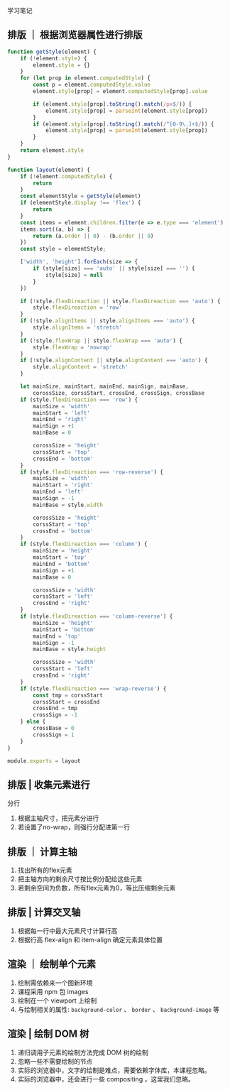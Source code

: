 学习笔记

## 排版 ｜ 根据浏览器属性进行排版

```js
function getStyle(element) {
    if (!element.style) {
        element.style = {}
    }
    for (let prop in element.computedStyle) {
        const p = element.computedStyle.value
        element.style[prop] = element.computedStyle[prop].value

        if (element.style[prop].toString().match(/px$/)) {
            element.style[prop] = parseInt(element.style[prop])
        }
        if (element.style[prop].toString().match(/^[0-9\.]+$/)) {
            element.style[prop] = parseInt(element.style[prop])
        }
    }
    return element.style
}

function layout(element) {
    if (!element.computedStyle) {
        return
    }
    const elementStyle = getStyle(element)
    if (elementStyle.display !== 'flex') {
        return
    }
    const items = element.children.filter(e => e.type === 'element')
    items.sort((a, b) => {
        return (a.order || 0) - (b.order || 0)
    })
    const style = elementStyle;

    ['width', 'height'].forEach(size => {
        if (style[size] === 'auto' || style[size] === '') {
            style[size] = null
        }
    })

    if (!style.flexDireaction || style.flexDireaction === 'auto') {
        style.flexDireaction = 'row'
    }
    if (!style.alignItems || style.alignItems === 'auto') {
        style.alignItems = 'stretch'
    }
    if (!style.flexWrap || style.flexWrap === 'auto') {
        style.flexWrap = 'nowrap'
    }
    if (!style.alignContent || style.alignContent === 'auto') {
        style.alignContent = 'stretch'
    }

    let mainSize, mainStart, mainEnd, mainSign, mainBase,
        corossSize, corssStart, crossEnd, crossSign, crossBase
    if (style.flexDireaction === 'row') {
        mainSize = 'width'
        mainStart = 'left'
        mainEnd = 'right'
        mainSign = +1
        mainBase = 0

        corossSize = 'height'
        corssStart = 'top'
        crossEnd = 'bottom'
    }
    if (style.flexDireaction === 'row-reverse') {
        mainSize = 'width'
        mainStart = 'right'
        mainEnd = 'left'
        mainSign = -1
        mainBase = style.width

        corossSize = 'height'
        corssStart = 'top'
        crossEnd = 'bottom'
    }
    if (style.flexDireaction === 'column') {
        mainSize = 'height'
        mainStart = 'top'
        mainEnd = 'bottom'
        mainSign = +1
        mainBase = 0

        corossSize = 'width'
        corssStart = 'left'
        crossEnd = 'right'
    }
    if (style.flexDireaction === 'column-reverse') {
        mainSize = 'height'
        mainStart = 'bottom'
        mainEnd = 'top'
        mainSign = -1
        mainBase = style.height

        corossSize = 'width'
        corssStart = 'left'
        crossEnd = 'right'
    }
    if (style.flexDireaction === 'wrap-reverse') {
        const tmp = corssStart
        corssStart = crossEnd
        crossEnd = tmp
        crossSign = -1
    } else {
        crossBase = 0
        crossSign = 1
    }
}

module.exports = layout
```

## 排版 | 收集元素进行

分行

1. 根据主轴尺寸，把元素分进行
1. 若设置了no-wrap，则强行分配进第一行

## 排版 ｜ 计算主轴

1. 找出所有的flex元素
1. 把主轴方向的剩余尺寸按比例分配给这些元素
1. 若剩余空间为负数，所有flex元素为0，等比压缩剩余元素

## 排版 | 计算交叉轴

1. 根据每一行中最大元素尺寸计算行高
1. 根据行高 flex-align 和 item-align 确定元素具体位置

## 渲染 ｜ 绘制单个元素

1. 绘制需依赖来一个图新环境
1. 课程采用 npm 包 images
1. 绘制在一个 viewport 上绘制
1. 与绘制相关的属性: `background-color` 、 `border` 、 `background-image` 等

## 渲染 | 绘制 DOM 树

1. 递归调用子元素的绘制方法完成 DOM 树的绘制
1. 忽略一些不需要绘制的节点
1. 实际的浏览器中，文字的绘制是难点，需要依赖字体库，本课程忽略。
1. 实际的浏览器中，还会进行一些 compositing ，这里我们忽略。